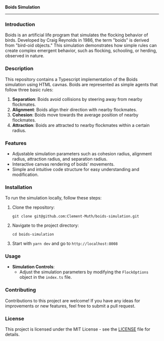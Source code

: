 **Boids Simulation**

---

### Introduction

Boids is an artificial life program that simulates the flocking behavior of birds. Developed by Craig Reynolds in 1986, the term "boids" is derived from "bird-oid objects." This simulation demonstrates how simple rules can create complex emergent behavior, such as flocking, schooling, or herding, observed in nature.

### Description

This repository contains a Typescript implementation of the Boids simulation using HTML cavnas. Boids are represented as simple agents that follow three basic rules:

1. **Separation**: Boids avoid collisions by steering away from nearby flockmates.
2. **Alignment**: Boids align their direction with nearby flockmates.
3. **Cohesion**: Boids move towards the average position of nearby flockmates.
4. **Attraction**: Boids are attracted to nearby flockmates within a certain radius.

### Features

- Adjustable simulation parameters such as cohesion radius, alignment radius, attraction radius, and separation radius.
- Interactive canvas rendering of boids' movements.
- Simple and intuitive code structure for easy understanding and modification.

### Installation

To run the simulation locally, follow these steps:

1. Clone the repository:

   ```
   git clone git@github.com:Clement-Muth/boids-simulation.git
   ```

2. Navigate to the project directory:

   ```
   cd boids-simulation
   ```

3. Start with `yarn dev` and go to `http://localhost:8008`

### Usage

- **Simulation Controls**: 
  - Adjust the simulation parameters by modifying the `FlockOptions` object in the `index.ts` file.

### Contributing

Contributions to this project are welcome! If you have any ideas for improvements or new features, feel free to submit a pull request.

### License

This project is licensed under the MIT License - see the [LICENSE](LICENSE) file for details.
